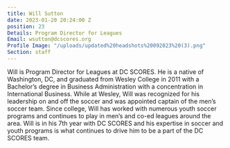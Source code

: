 ```yaml
---
title: Will Sutton
date: 2023-01-20 20:24:00 Z
position: 23
Details: Program Director for Leagues
Email: wsutton@dcscores.org
Profile Image: "/uploads/updated%20headshots%20092023%20(3).png"
Section: staff
---
```


Will is Program Director for Leagues at DC SCORES. He is a native of Washington, DC, and graduated from Wesley College in 2011 with a Bachelor’s degree in Business Administration with a concentration in International Business. While at Wesley, Will was recognized for his leadership on and off the soccer and was appointed captain of the men’s soccer team. Since college, Will has worked with numerous youth soccer programs and continues to play in men’s and co-ed leagues around the area. Will is in his 7th year with DC SCORES and his expertise in soccer and youth programs is what continues to drive him to be a part of the DC SCORES team.